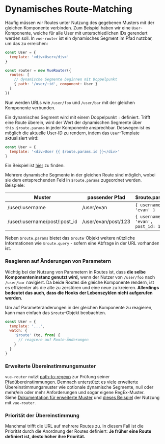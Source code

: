# Dynamisches Route-Matching

Häufig müssen wir Routes unter Nutzung des gegebenen Musters mit der gleichen Komponente verbinden. Zum Beispiel haben wir eine `User`-Komponente, welche für alle User mit unterschiedlichen IDs gerendert werden soll. In `vue-router` ist ein dynamisches Segment im Pfad nutzbar, um das zu erreichen:

``` js
const User = {
  template: '<div>User</div>'
}

const router = new VueRouter({
  routes: [
    // dynamische Segmente beginnen mit Doppelpunkt
    { path: '/user/:id', component: User }
  ]
})
```

Nun werden URLs wie `/user/foo` und `/user/bar` mit der gleichen Komponente verbunden.

Ein dynamisches Segment wird mit einem Doppelpunkt `:` definiert. Trifft eine Route überein, wird der Wert der dynamischen Segmente über `this.$route.params` in jeder Komponente ansprechbar. Deswegen ist es möglich die aktuelle User-ID zu rendern, indem das `User`-Template aktualisiert wird:

``` js
const User = {
  template: '<div>User {{ $route.params.id }}</div>'
}
```

Ein Beispiel ist [hier](http://jsfiddle.net/yyx990803/4xfa2f19/) zu finden.

Mehrere dynamische Segmente in der gleichen Route sind möglich, wobei sie dem entsprechenden Feld in `$route.params` zugeordnet werden. Beispiele:

| Muster | passender Pfad | $route.params |
|---------|------|--------|
| /user/:username | /user/evan | `{ username: 'evan' }` |
| /user/:username/post/:post_id | /user/evan/post/123 | `{ username: 'evan', post_id: 123 }` |

Neben `$route.params` bietet das `$route`-Objekt weitere nützliche Informationen wie `$route.query` - sofern eine Abfrage in der URL vorhanden ist.


### Reagieren auf Änderungen von Parametern

Wichtig bei der Nutzung von Parametern in Routes ist, dass **die selbe Komponenteninstanz genutzt wird,** wenn der Nutzer von `/user/foo` nach `/user/bar` navigiert. Da beide Routes die gleiche Komponente rendern, ist es effizienter als die alte zu zerstören und eine neue zu kreieren. **Allerdings bedeutet das auch, dass die Hooks der Lebenszyklen nicht aufgerufen werden.**

Um auf Parameteränderungen in der gleichen Komponente zu reagieren, kann man einfach das `$route`-Objekt beobachten.

``` js
const User = {
  template: '...',
  watch: {
    '$route' (to, from) {
      // reagiere auf Route-Änderungen
    }
  }
}
```

### Erweiterte Übereinstimmungsmuster

`vue-router` nutzt [path-to-regexp](https://github.com/pillarjs/path-to-regexp) zur Prüfung seiner Pfadübereinstimmungen. Demnach unterstützt es viele erweiterte Übereinstimmungsmuster wie optionale dynamische Segmente, null oder mehr/ein oder mehr Anforderungen und sogar eigene RegEx-Muster.  
Siehe [Dokumentation für erweiterte Muster](https://github.com/pillarjs/path-to-regexp#parameters) und [dieses Beispiel](https://github.com/vuejs/vue-router/blob/dev/examples/route-matching/app.js) der Nutzung mit `vue-router`.

### Priorität der Übereinstimmung

Manchmal trifft die URL auf mehrere Routes zu. In diesem Fall ist die Priorität durch die Anordnung der Routes definiert: **Je früher eine Route definiert ist, desto höher ihre Priorität.**
